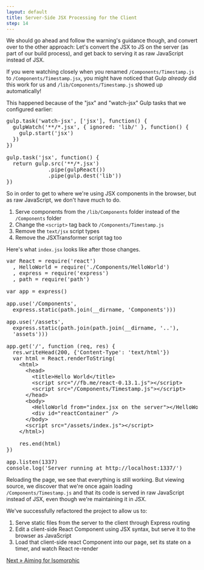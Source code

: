 ```yaml
---
layout: default
title: Server-Side JSX Processing for the Client
step: 14
---
```

We should go ahead and follow the warning's guidance though, and convert over to the other approach: Let's convert the JSX to JS on the server (as part of our build process), and get back to serving it as raw JavaScript instead of JSX.

If you were watching closely when you renamed `/Components/Timestamp.js` to `/Components/Timestamp.jsx`, you might have noticed that Gulp *already* did this work for us and `/lib/Components/Timestamp.js` showed up automatically!

This happened because of the "jsx" and "watch-jsx" Gulp tasks that we configured earlier:

<pre class="brush: js">
gulp.task('watch-jsx', ['jsx'], function() {
  gulpWatch('**/*.jsx', { ignored: 'lib/' }, function() {
    gulp.start('jsx')
  })
})

gulp.task('jsx', function() {
  return gulp.src('**/*.jsx')
             .pipe(gulpReact())
             .pipe(gulp.dest('lib'))
})
</pre>

So in order to get to where we're using JSX components in the browser, but as raw JavaScript, we don't have much to do.

1. Serve components from the `/lib/Components` folder instead of the `/Components` folder
1. Change the `<script>` tag back to `/Components/Timestamp.js`
1. Remove the `text/jsx` script types
1. Remove the JSXTransformer script tag too

Here's what `index.jsx` looks like after those changes.

<pre class="brush: js">
var React = require('react')
  , HelloWorld = require('./Components/HelloWorld')
  , express = require('express')
  , path = require('path')

var app = express()

app.use('/Components',
  express.static(path.join(__dirname, 'Components')))

app.use('/assets',
  express.static(path.join(path.join(__dirname, '..'),
  'assets')))

app.get('/', function (req, res) {
  res.writeHead(200, {'Content-Type': 'text/html'})
  var html = React.renderToString(
    &lt;html&gt;
      &lt;head&gt;
        &lt;title&gt;Hello World&lt;/title&gt;
        &lt;script src="//fb.me/react-0.13.1.js"&gt;&lt;/script&gt;
        &lt;script src="/Components/Timestamp.js"&gt;&lt;/script&gt;
      &lt;/head&gt;
      &lt;body&gt;
        &lt;HelloWorld from="index.jsx on the server"&gt;&lt;/HelloWorld&gt;
        &lt;div id="reactContainer" /&gt;
      &lt;/body&gt;
      &lt;script src="/assets/index.js"&gt;&lt;/script&gt;
    &lt;/html&gt;)

    res.end(html)
})

app.listen(1337)
console.log('Server running at http://localhost:1337/')
</pre>

Reloading the page, we see that everything is still working.  But viewing source, we discover that we're once again loading `/Components/Timestamp.js` and that its code is served in raw JavaScript instead of JSX, even though we're maintaining it in JSX.

We've successfully refactored the project to allow us to:

1. Serve static files from the server to the client through Express routing
1. Edit a client-side React Component using JSX syntax, but serve it to the browser as JavaScript
1. Load that client-side react Component into our page, set its state on a timer, and watch React re-render

[Next » Aiming for Isomorphic](15-isomorphic-aim)
